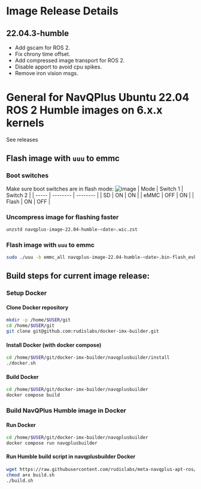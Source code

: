 # Image Release Details
## 22.04.3-humble
- Add gscam for ROS 2.
- Fix chrony time offset.
- Add compressed image transport for ROS 2.
- Disable apport to avoid cpu spikes.
- Remove iron vision msgs.

# General for NavQPlus Ubuntu 22.04 ROS 2 Humble images on 6.x.x kernels
See releases

## Flash image with `uuu` to emmc
### Boot switches
Make sure boot switches are in flash mode:
![image](https://user-images.githubusercontent.com/10233412/235987123-838d5295-149f-4258-b98f-96aa24345b35.png)
| Mode  | Switch 1 | Switch 2 |
| ----- | -------- | -------- |
|  SD   |    ON    |    ON    |
| eMMC  |    OFF   |    ON    |
| Flash |    ON    |    OFF   |
### Uncompress image for flashing faster
```bash
unzstd navqplus-image-22.04-humble-<date>.wic.zst
```
### Flash image with `uuu` to emmc
```bash
sudo ./uuu -b emmc_all navqplus-image-22.04-humble-<date>.bin-flash_evk navqplus-image-22.04-humble-<date>.wic
```



## Build steps for current image release:
### Setup Docker
#### Clone Docker repository
```bash
mkdir -p /home/$USER/git
cd /home/$USER/git
git clone git@github.com:rudislabs/docker-imx-builder.git
```
#### Install Docker (with docker compose)
```bash
cd /home/$USER/git/docker-imx-builder/navqplusbuilder/install
./docker.sh
```
#### Build Docker
```bash
cd /home/$USER/git/docker-imx-builder/navqplusbuilder
docker compose build
```

### Build NavQPlus Humble image in Docker
#### Run Docker
```bash
cd /home/$USER/git/docker-imx-builder/navqplusbuilder
docker compose run navqplusbuilder
```
#### Run Humble build script in navqplusbuilder Docker
```bash
wget https://raw.githubusercontent.com/rudislabs/meta-navqplus-apt-ros/imx-6.1.22-humble/scripts/build.sh
chmod a+x build.sh
./build.sh
```
